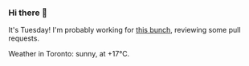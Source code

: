 ### Hi there :wave:

It's Tuesday! I'm probably working for [this bunch](https://github.com/kohofinancial), reviewing some pull requests.

Weather in Toronto: sunny, at +17°C.
